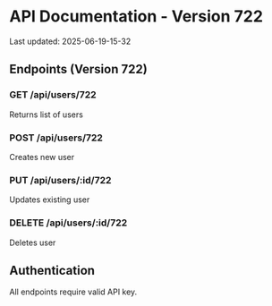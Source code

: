 # API Documentation - Version 722
Last updated: 2025-06-19-15-32

## Endpoints (Version 722)

### GET /api/users/722
Returns list of users

### POST /api/users/722
Creates new user

### PUT /api/users/:id/722
Updates existing user

### DELETE /api/users/:id/722
Deletes user

## Authentication
All endpoints require valid API key.
